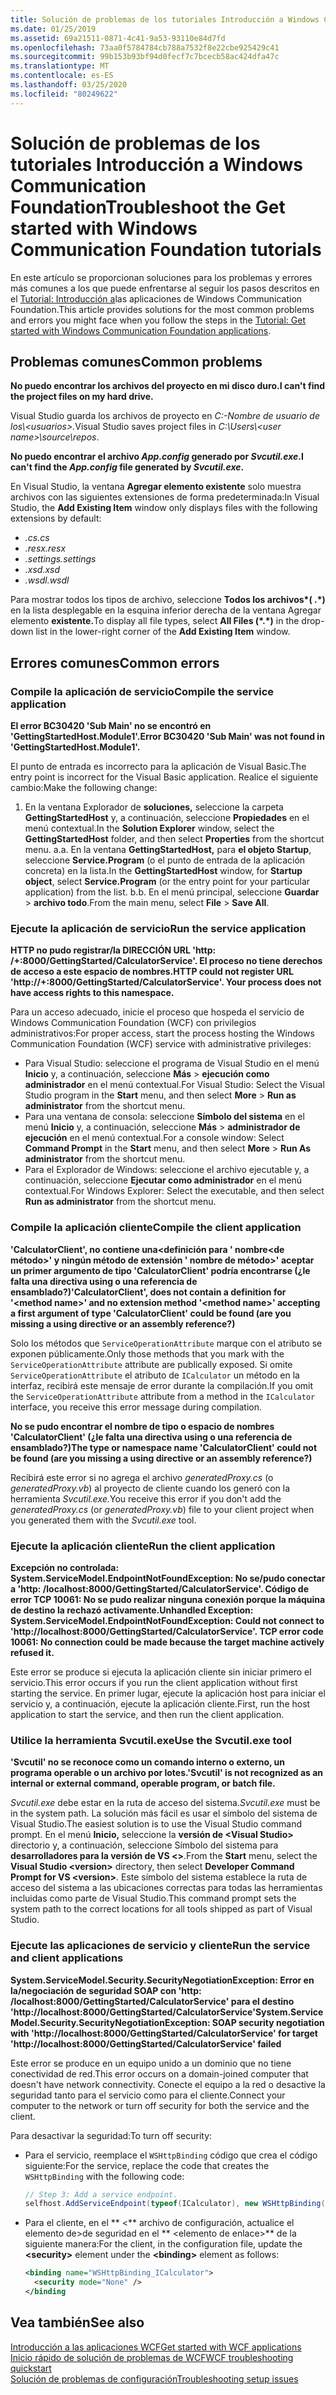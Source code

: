 ```yaml
---
title: Solución de problemas de los tutoriales Introducción a Windows Communication Foundation
ms.date: 01/25/2019
ms.assetid: 69a21511-0871-4c41-9a53-93110e84d7fd
ms.openlocfilehash: 73aa0f5784784cb788a7532f8e22cbe925429c41
ms.sourcegitcommit: 99b153b93bf94d0fecf7c7bcecb58ac424dfa47c
ms.translationtype: MT
ms.contentlocale: es-ES
ms.lasthandoff: 03/25/2020
ms.locfileid: "80249622"
---
```

# <a name="troubleshoot-the-get-started-with-windows-communication-foundation-tutorials"></a><span data-ttu-id="2b166-102">Solución de problemas de los tutoriales Introducción a Windows Communication Foundation</span><span class="sxs-lookup"><span data-stu-id="2b166-102">Troubleshoot the Get started with Windows Communication Foundation tutorials</span></span>

<span data-ttu-id="2b166-103">En este artículo se proporcionan soluciones para los problemas y errores más comunes a los que puede enfrentarse al seguir los pasos descritos en el [Tutorial: Introducción a](getting-started-tutorial.md)las aplicaciones de Windows Communication Foundation.</span><span class="sxs-lookup"><span data-stu-id="2b166-103">This article provides solutions for the most common problems and errors you might face when you follow the steps in the [Tutorial: Get started with Windows Communication Foundation applications](getting-started-tutorial.md).</span></span>
  
## <a name="common-problems"></a><span data-ttu-id="2b166-104">Problemas comunes</span><span class="sxs-lookup"><span data-stu-id="2b166-104">Common problems</span></span>

<span data-ttu-id="2b166-105">**No puedo encontrar los archivos del proyecto en mi disco duro.**</span><span class="sxs-lookup"><span data-stu-id="2b166-105">**I can't find the project files on my hard drive.**</span></span>

 <span data-ttu-id="2b166-106">Visual Studio guarda los archivos de proyecto en *C:-Nombre de usuario de los\\&lt;usuarios&gt;.*</span><span class="sxs-lookup"><span data-stu-id="2b166-106">Visual Studio saves project files in *C:\Users\\&lt;user name&gt;\source\repos*.</span></span>  

<span data-ttu-id="2b166-107">**No puedo encontrar el archivo *App.config* generado por *Svcutil.exe*.**</span><span class="sxs-lookup"><span data-stu-id="2b166-107">**I can't find the *App.config* file generated by *Svcutil.exe*.**</span></span>

 <span data-ttu-id="2b166-108">En Visual Studio, la ventana **Agregar elemento existente** solo muestra archivos con las siguientes extensiones de forma predeterminada:</span><span class="sxs-lookup"><span data-stu-id="2b166-108">In Visual Studio, the **Add Existing Item** window only displays files with the following extensions by default:</span></span>

- <span data-ttu-id="2b166-109">*.cs*</span><span class="sxs-lookup"><span data-stu-id="2b166-109">*.cs*</span></span>
- <span data-ttu-id="2b166-110">*.resx*</span><span class="sxs-lookup"><span data-stu-id="2b166-110">*.resx*</span></span>
- <span data-ttu-id="2b166-111">*.settings*</span><span class="sxs-lookup"><span data-stu-id="2b166-111">*.settings*</span></span>
- <span data-ttu-id="2b166-112">*.xsd*</span><span class="sxs-lookup"><span data-stu-id="2b166-112">*.xsd*</span></span>
- <span data-ttu-id="2b166-113">*.wsdl*</span><span class="sxs-lookup"><span data-stu-id="2b166-113">*.wsdl*</span></span>

<span data-ttu-id="2b166-114">Para mostrar todos los tipos de archivo, seleccione **Todos los archivos\*( .\*)** en la lista desplegable en la esquina inferior derecha de la ventana Agregar elemento **existente.**</span><span class="sxs-lookup"><span data-stu-id="2b166-114">To display all file types, select **All Files (\*.\*)** in the drop-down list in the lower-right corner of the **Add Existing Item** window.</span></span>  
  
## <a name="common-errors"></a><span data-ttu-id="2b166-115">Errores comunes</span><span class="sxs-lookup"><span data-stu-id="2b166-115">Common errors</span></span>

### <a name="compile-the-service-application"></a><span data-ttu-id="2b166-116">Compile la aplicación de servicio</span><span class="sxs-lookup"><span data-stu-id="2b166-116">Compile the service application</span></span>

<span data-ttu-id="2b166-117">**El error BC30420 'Sub Main' no se encontró en 'GettingStartedHost.Module1'.**</span><span class="sxs-lookup"><span data-stu-id="2b166-117">**Error BC30420 'Sub Main' was not found in 'GettingStartedHost.Module1'.**</span></span>

<span data-ttu-id="2b166-118">El punto de entrada es incorrecto para la aplicación de Visual Basic.</span><span class="sxs-lookup"><span data-stu-id="2b166-118">The entry point is incorrect for the Visual Basic application.</span></span> <span data-ttu-id="2b166-119">Realice el siguiente cambio:</span><span class="sxs-lookup"><span data-stu-id="2b166-119">Make the following change:</span></span>

   1. <span data-ttu-id="2b166-120">En la ventana Explorador de **soluciones,** seleccione la carpeta **GettingStartedHost** y, a continuación, seleccione **Propiedades** en el menú contextual.</span><span class="sxs-lookup"><span data-stu-id="2b166-120">In the **Solution Explorer** window, select the **GettingStartedHost** folder, and then select **Properties** from the shortcut menu.</span></span>
    <span data-ttu-id="2b166-121">a.</span><span class="sxs-lookup"><span data-stu-id="2b166-121">a.</span></span> <span data-ttu-id="2b166-122">En la ventana **GettingStartedHost,** para **el objeto Startup**, seleccione **Service.Program** (o el punto de entrada de la aplicación concreta) en la lista.</span><span class="sxs-lookup"><span data-stu-id="2b166-122">In the **GettingStartedHost** window, for **Startup object**, select **Service.Program** (or the entry point for your particular application) from the list.</span></span>
    <span data-ttu-id="2b166-123">b.</span><span class="sxs-lookup"><span data-stu-id="2b166-123">b.</span></span> <span data-ttu-id="2b166-124">En el menú principal, seleccione **Guardar** > **archivo todo**.</span><span class="sxs-lookup"><span data-stu-id="2b166-124">From the main menu, select **File** > **Save All**.</span></span>

### <a name="run-the-service-application"></a><span data-ttu-id="2b166-125">Ejecute la aplicación de servicio</span><span class="sxs-lookup"><span data-stu-id="2b166-125">Run the service application</span></span>

<span data-ttu-id="2b166-126">**HTTP no pudo registrar\/la DIRECCIÓN URL 'http: /+:8000/GettingStarted/CalculatorService'. El proceso no tiene derechos de acceso a este espacio de nombres.**</span><span class="sxs-lookup"><span data-stu-id="2b166-126">**HTTP could not register URL 'http:\//+:8000/GettingStarted/CalculatorService'. Your process does not have access rights to this namespace.**</span></span>

 <span data-ttu-id="2b166-127">Para un acceso adecuado, inicie el proceso que hospeda el servicio de Windows Communication Foundation (WCF) con privilegios administrativos:</span><span class="sxs-lookup"><span data-stu-id="2b166-127">For proper access, start the process hosting the Windows Communication Foundation (WCF) service with administrative privileges:</span></span>

- <span data-ttu-id="2b166-128">Para Visual Studio: seleccione el programa de Visual Studio en el menú **Inicio** y, a continuación, seleccione **Más** > **ejecución como administrador** en el menú contextual.</span><span class="sxs-lookup"><span data-stu-id="2b166-128">For Visual Studio: Select the Visual Studio program in the **Start** menu, and then select **More** > **Run as administrator** from the shortcut menu.</span></span>
- <span data-ttu-id="2b166-129">Para una ventana de consola: seleccione **Símbolo del sistema** en el menú **Inicio** y, a continuación, seleccione **Más** > **administrador de ejecución** en el menú contextual.</span><span class="sxs-lookup"><span data-stu-id="2b166-129">For a console window: Select **Command Prompt** in the **Start** menu, and then select **More** > **Run As administrator** from the shortcut menu.</span></span>
- <span data-ttu-id="2b166-130">Para el Explorador de Windows: seleccione el archivo ejecutable y, a continuación, seleccione **Ejecutar como administrador** en el menú contextual.</span><span class="sxs-lookup"><span data-stu-id="2b166-130">For Windows Explorer: Select the executable, and then select **Run as administrator** from the shortcut menu.</span></span>

### <a name="compile-the-client-application"></a><span data-ttu-id="2b166-131">Compile la aplicación cliente</span><span class="sxs-lookup"><span data-stu-id="2b166-131">Compile the client application</span></span>

<span data-ttu-id="2b166-132">**'CalculatorClient', no contiene una\<definición para ' nombre\<de método>' y ningún método de extensión ' nombre de método>' aceptar un primer argumento de tipo 'CalculatorClient' podría encontrarse (¿le falta una directiva using o una referencia de ensamblado?)**</span><span class="sxs-lookup"><span data-stu-id="2b166-132">**'CalculatorClient', does not contain a definition for '\<method name>' and no extension method '\<method name>' accepting a first argument of type 'CalculatorClient' could be found (are you missing a using directive or an assembly reference?)**</span></span>  

<span data-ttu-id="2b166-133">Solo los métodos que `ServiceOperationAttribute` marque con el atributo se exponen públicamente.</span><span class="sxs-lookup"><span data-stu-id="2b166-133">Only those methods that you mark with the `ServiceOperationAttribute` attribute are publically exposed.</span></span> <span data-ttu-id="2b166-134">Si omite `ServiceOperationAttribute` el atributo de `ICalculator` un método en la interfaz, recibirá este mensaje de error durante la compilación.</span><span class="sxs-lookup"><span data-stu-id="2b166-134">If you omit the `ServiceOperationAttribute` attribute from a method in the `ICalculator` interface, you receive this error message during compilation.</span></span>  

<span data-ttu-id="2b166-135">**No se pudo encontrar el nombre de tipo o espacio de nombres 'CalculatorClient' (¿le falta una directiva using o una referencia de ensamblado?)**</span><span class="sxs-lookup"><span data-stu-id="2b166-135">**The type or namespace name 'CalculatorClient' could not be found (are you missing a using directive or an assembly reference?)**</span></span>

 <span data-ttu-id="2b166-136">Recibirá este error si no agrega el archivo *generatedProxy.cs* (o *generatedProxy.vb*) al proyecto de cliente cuando los generó con la herramienta *Svcutil.exe.*</span><span class="sxs-lookup"><span data-stu-id="2b166-136">You receive this error if you don't add the *generatedProxy.cs* (or *generatedProxy.vb*) file to your client project when you generated them with the *Svcutil.exe* tool.</span></span>  

### <a name="run-the-client-application"></a><span data-ttu-id="2b166-137">Ejecute la aplicación cliente</span><span class="sxs-lookup"><span data-stu-id="2b166-137">Run the client application</span></span>

<span data-ttu-id="2b166-138">**Excepción no controlada: System.ServiceModel.EndpointNotFoundException: No se\/pudo conectar a 'http: /localhost:8000/GettingStarted/CalculatorService'. Código de error TCP 10061: No se pudo realizar ninguna conexión porque la máquina de destino la rechazó activamente.**</span><span class="sxs-lookup"><span data-stu-id="2b166-138">**Unhandled Exception: System.ServiceModel.EndpointNotFoundException: Could not connect to 'http:\//localhost:8000/GettingStarted/CalculatorService'. TCP error code 10061: No connection could be made because the target machine actively refused it.**</span></span>

<span data-ttu-id="2b166-139">Este error se produce si ejecuta la aplicación cliente sin iniciar primero el servicio.</span><span class="sxs-lookup"><span data-stu-id="2b166-139">This error occurs if you run the client application without first starting the service.</span></span> <span data-ttu-id="2b166-140">En primer lugar, ejecute la aplicación host para iniciar el servicio y, a continuación, ejecute la aplicación cliente.</span><span class="sxs-lookup"><span data-stu-id="2b166-140">First, run the host application to start the service, and then run the client application.</span></span>

### <a name="use-the-svcutilexe-tool"></a><span data-ttu-id="2b166-141">Utilice la herramienta Svcutil.exe</span><span class="sxs-lookup"><span data-stu-id="2b166-141">Use the Svcutil.exe tool</span></span>

<span data-ttu-id="2b166-142">**'Svcutil' no se reconoce como un comando interno o externo, un programa operable o un archivo por lotes.**</span><span class="sxs-lookup"><span data-stu-id="2b166-142">**'Svcutil' is not recognized as an internal or external command, operable program, or batch file.**</span></span>

 <span data-ttu-id="2b166-143">*Svcutil.exe* debe estar en la ruta de acceso del sistema.</span><span class="sxs-lookup"><span data-stu-id="2b166-143">*Svcutil.exe* must be in the system path.</span></span> <span data-ttu-id="2b166-144">La solución más fácil es usar el símbolo del sistema de Visual Studio.</span><span class="sxs-lookup"><span data-stu-id="2b166-144">The easiest solution is to use the Visual Studio command prompt.</span></span> <span data-ttu-id="2b166-145">En el menú **Inicio,** seleccione la **versión de \<Visual Studio>** directorio y, a continuación, seleccione Símbolo del sistema para **desarrolladores para la versión de VS \<>**.</span><span class="sxs-lookup"><span data-stu-id="2b166-145">From the **Start** menu, select the **Visual Studio \<version>** directory, then select **Developer Command Prompt for VS \<version>**.</span></span> <span data-ttu-id="2b166-146">Este símbolo del sistema establece la ruta de acceso del sistema a las ubicaciones correctas para todas las herramientas incluidas como parte de Visual Studio.</span><span class="sxs-lookup"><span data-stu-id="2b166-146">This command prompt sets the system path to the correct locations for all tools shipped as part of Visual Studio.</span></span>  
  
### <a name="run-the-service-and-client-applications"></a><span data-ttu-id="2b166-147">Ejecute las aplicaciones de servicio y cliente</span><span class="sxs-lookup"><span data-stu-id="2b166-147">Run the service and client applications</span></span>

<span data-ttu-id="2b166-148">**System.ServiceModel.Security.SecurityNegotiationException: Error en la\/negociación de seguridad SOAP con 'http: /localhost:8000/GettingStarted/CalculatorService' para el destino 'http:\//localhost:8000/GettingStarted/CalculatorService'**</span><span class="sxs-lookup"><span data-stu-id="2b166-148">**System.ServiceModel.Security.SecurityNegotiationException: SOAP security negotiation with 'http:\//localhost:8000/GettingStarted/CalculatorService' for target 'http:\//localhost:8000/GettingStarted/CalculatorService' failed**</span></span>  

<span data-ttu-id="2b166-149">Este error se produce en un equipo unido a un dominio que no tiene conectividad de red.</span><span class="sxs-lookup"><span data-stu-id="2b166-149">This error occurs on a domain-joined computer that doesn't have network connectivity.</span></span> <span data-ttu-id="2b166-150">Conecte el equipo a la red o desactive la seguridad tanto para el servicio como para el cliente.</span><span class="sxs-lookup"><span data-stu-id="2b166-150">Connect your computer to the network or turn off security for both the service and the client.</span></span>

<span data-ttu-id="2b166-151">Para desactivar la seguridad:</span><span class="sxs-lookup"><span data-stu-id="2b166-151">To turn off security:</span></span>

- <span data-ttu-id="2b166-152">Para el servicio, reemplace el `WSHttpBinding` código que crea el código siguiente:</span><span class="sxs-lookup"><span data-stu-id="2b166-152">For the service, replace the code that creates the `WSHttpBinding` with the following code:</span></span>  
  
    ```csharp
    // Step 3: Add a service endpoint.
    selfhost.AddServiceEndpoint(typeof(ICalculator), new WSHttpBinding(SecurityMode.None), "CalculatorService");  
    ```

- <span data-ttu-id="2b166-153">Para el cliente, en el \*\* \<\*\* archivo de configuración, actualice el elemento de>de seguridad en el \*\* \<elemento de enlace>\*\* de la siguiente manera:</span><span class="sxs-lookup"><span data-stu-id="2b166-153">For the client, in the configuration file, update the **\<security>** element under the **\<binding>** element as follows:</span></span>  
  
    ```xml
    <binding name="WSHttpBinding_ICalculator">
      <security mode="None" />
    </binding
    ```  

## <a name="see-also"></a><span data-ttu-id="2b166-154">Vea también</span><span class="sxs-lookup"><span data-stu-id="2b166-154">See also</span></span>  
 [<span data-ttu-id="2b166-155">Introducción a las aplicaciones WCF</span><span class="sxs-lookup"><span data-stu-id="2b166-155">Get started with WCF applications</span></span>](getting-started-tutorial.md)  
 [<span data-ttu-id="2b166-156">Inicio rápido de solución de problemas de WCF</span><span class="sxs-lookup"><span data-stu-id="2b166-156">WCF troubleshooting quickstart</span></span>](wcf-troubleshooting-quickstart.md)  
 [<span data-ttu-id="2b166-157">Solución de problemas de configuración</span><span class="sxs-lookup"><span data-stu-id="2b166-157">Troubleshooting setup issues</span></span>](troubleshooting-setup-issues.md)
